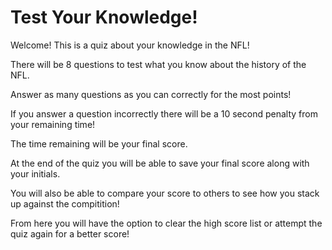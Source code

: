 # Test Your Knowledge!

Welcome! This is a quiz about your knowledge in the NFL! 

There will be 8 questions to test what you know about the history of the NFL. 

Answer as many questions as you can correctly for the most points! 

If you answer a question incorrectly there will be a 10 second penalty from your remaining time! 

The time remaining will be your final score. 

At the end of the quiz you will be able to save your final score along with your initials. 

You will also be able to compare your score to others to see how you stack up against the compitition! 

From here you will have the option to clear the high score list or attempt the quiz again for a better score! 